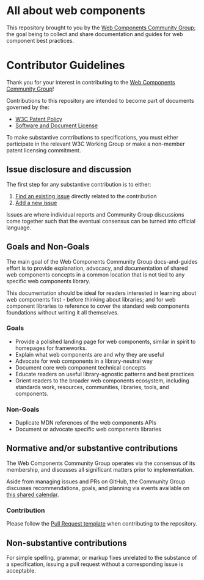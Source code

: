 # All about web components

This repository brought to you by the [Web Components Community Group](https://www.w3.org/community/webcomponents/); the goal being to collect and share documentation and guides for web component best practices.

# Contributor Guidelines

Thank you for your interest in contributing to the [Web Components Community Group](https://www.w3.org/community/webcomponents/)!

Contributions to this repository are intended to become part of documents governed by the:

  * [W3C Patent Policy](https://www.w3.org/Consortium/Patent-Policy-20200915/)
  * [Software and Document License](https://www.w3.org/Consortium/Legal/copyright-software)

To make substantive contributions to specifications, you must either participate
in the relevant W3C Working Group or make a non-member patent licensing commitment.

## Issue disclosure and discussion

The first step for any substantive contribution is to either:

  1. [Find an existing issue](https://github.com/w3c/csswg-drafts/issues) directly related to the contribution
  2. [Add a new issue](https://github.com/w3c/csswg-drafts/issues/new)

Issues are where individual reports and Community Group discussions come together such
that the eventual consensus can be turned into official language.

## Goals and Non-Goals

The main goal of the Web Components Community Group docs-and-guides effort is to provide explanation, advocacy, and documentation of shared web components concepts in a common location that is not tied to any specific web components library.

This documentation should be ideal for readers interested in learning about web components first - before thinking about libraries; and for web component libraries to reference to cover the standard web components foundations without writing it all themselves.

### Goals
* Provide a polished landing page for web components, similar in spirit to homepages for frameworks.
* Explain what web components are and why they are useful
* Advocate for web components in a library-neutral way
* Document core web component technical concepts
* Educate readers on useful library-agnostic patterns and best practices
* Orient readers to the broader web components ecosystem, including standards work, resources, communities, libraries, tools, and components.

### Non-Goals
* Duplicate MDN references of the web components APIs
* Document or advocate specific web components libraries

## Normative and/or substantive contributions

The Web Components Community Group operates via the consensus of its membership, and discusses all significant matters prior to implementation.

Aside from managing issues and PRs on GitHub, the Community Group discusses recommendations, goals, and planning via events available on [this shared calendar](https://calendar.google.com/calendar/u/0/embed?src=o25bim5rvcu42mfnqilirpmp44@group.calendar.google.com).

### Contribution

Please follow the [Pull Request template](https://github.com/w3c/csswg-drafts/blob/master/.github/PULL_REQUEST_TEMPLATE.md) when contributing to the repository.

## Non-substantive contributions

For simple spelling, grammar, or markup fixes unrelated to the substance of a
specification, issuing a pull request without a corresponding issue is acceptable.
